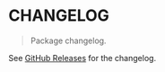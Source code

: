 # CHANGELOG

> Package changelog.

See [GitHub Releases](https://github.com/stdlib-js/random-streams-cauchy/releases) for the changelog.